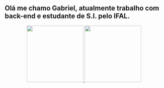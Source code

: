 ## Olá me chamo Gabriel, atualmente trabalho com back-end e estudante de S.I. pelo IFAL.
<div align="center">
  <a href="https://github.com/https://github.com/GALMelo">
  <img height="180em" src="https://github-readme-stats.vercel.app/api?username=GALMelo&show_icons=true&theme=dark&include_all_commits=true&count_private=true"/>
  <img height="180em" src="https://github-readme-stats.vercel.app/api/top-langs/?username=GALMelo&layout=compact&langs_count=7&theme=dark"/>
</div
